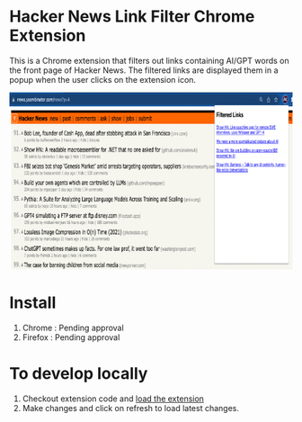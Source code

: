 # Hacker News Link Filter Chrome Extension

This is a Chrome extension that filters out links containing AI/GPT words on the front page of Hacker News. The filtered links are displayed them in a popup when the user clicks on the extension icon.

![Screenshot](screenshot.png) 

# Install
1. Chrome : Pending approval
2. Firefox : Pending approval  

# To develop locally 
1. Checkout extension code and [load the extension](https://superuser.com/questions/247651/how-does-one-install-an-extension-for-chrome-browser-from-the-local-file-system)
2. Make changes and click on refresh to load latest changes. 